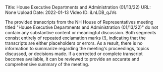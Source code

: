 Title: House Executive Departments and Administration (01/13/22)
URL: None
Upload Date: 2022-01-13
Video ID: iLnLDB_qJVs

The provided transcripts from the NH House of Representatives meeting titled "House Executive Departments and Administration (01/13/22)" do not contain any substantive content or meaningful discussion. Both segments consist entirely of repeated exclamation marks (!), indicating that the transcripts are either placeholders or errors. As a result, there is no information to summarize regarding the meeting's proceedings, topics discussed, or decisions made. If a corrected or complete transcript becomes available, it can be reviewed to provide an accurate and comprehensive summary of the meeting.